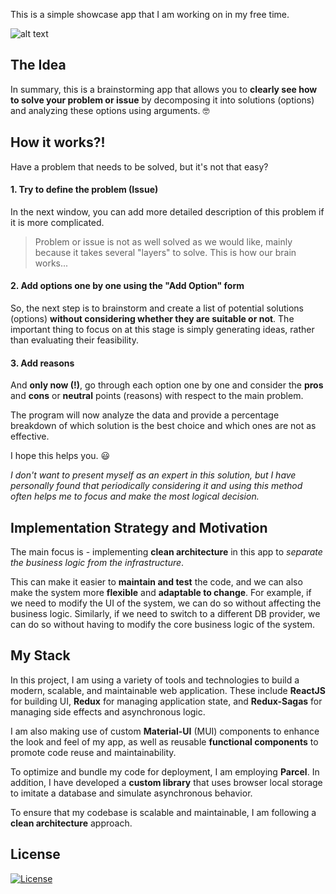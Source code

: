 This is a simple showcase app that I am working on in my free time.

![alt text](https://decision-making-app.s3.amazonaws.com/d-m-app-1.png)

## The Idea
In summary, this is a brainstorming app that allows you to **clearly see how to solve your problem or issue** by decomposing it into solutions (options) and analyzing these options using arguments. 🤓

## How it works?!

Have a problem that needs to be solved, but it's not that easy?

#### 1. Try to define the problem (Issue)

In the next window, you can add more detailed description of this problem if it is more complicated.

> Problem or issue is not as well solved as we would like, mainly because it takes several "layers" to solve. This is how our brain works...

#### 2. Add options one by one using the "Add Option" form

So, the next step is to brainstorm and create a list of potential solutions (options) **without considering whether they are suitable or not**. The important thing to focus on at this stage is simply generating ideas, rather than evaluating their feasibility.

#### 3. Add reasons

And **only now (!)**, go through each option one by one and consider the **pros** and **cons** or **neutral** points (reasons) with respect to the main problem.

The program will now analyze the data and provide a percentage breakdown of which solution is the best choice and which ones are not as effective.

I hope this helps you. 😃

*I don't want to present myself as an expert in this solution, but I have personally found that periodically considering it and using this method often helps me to focus and make the most logical decision.*

## Implementation Strategy and Motivation

The main focus is - implementing **clean architecture** in this app to _separate the business logic from the infrastructure_.

This can make it easier to **maintain and test** the code, and we can also make the system more **flexible** and **adaptable to change**. For example, if we need to modify the UI of the system, we can do so without affecting the business logic. Similarly, if we need to switch to a different DB provider, we can do so without having to modify the core business logic of the system. 

## My Stack

In this project, I am using a variety of tools and technologies to build a modern, scalable, and maintainable web application. These include **ReactJS** for building UI, **Redux** for managing application state, and **Redux-Sagas** for managing side effects and asynchronous logic.

I am also making use of custom **Material-UI** (MUI) components to enhance the look and feel of my app, as well as reusable **functional components** to promote code reuse and maintainability.

To optimize and bundle my code for deployment, I am employing **Parcel**. In addition, I have developed a **custom library** that uses browser local storage to imitate a database and simulate asynchronous behavior.

To ensure that my codebase is scalable and maintainable, I am following a **clean architecture** approach.

## License

[![License](https://img.shields.io/badge/License-Apache_2.0-blue.svg)](https://github.com/pwr3/decision-making-app/blob/main/LICENSE)